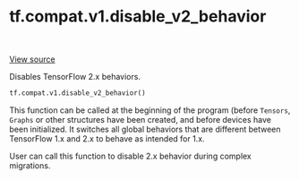 <div itemscope itemtype="http://developers.google.com/ReferenceObject">
<meta itemprop="name" content="tf.compat.v1.disable_v2_behavior" />
<meta itemprop="path" content="Stable" />
</div>

# tf.compat.v1.disable_v2_behavior

<!-- Insert buttons and diff -->

<table class="tfo-notebook-buttons tfo-api" align="left">
</table>

<a target="_blank" href="/code/stable/tensorflow/python/compat/v2_compat.py">View source</a>



Disables TensorFlow 2.x behaviors.

``` python
tf.compat.v1.disable_v2_behavior()
```



<!-- Placeholder for "Used in" -->

This function can be called at the beginning of the program (before `Tensors`,
`Graphs` or other structures have been created, and before devices have been
initialized. It switches all global behaviors that are different between
TensorFlow 1.x and 2.x to behave as intended for 1.x.

User can call this function to disable 2.x behavior during complex migrations.

